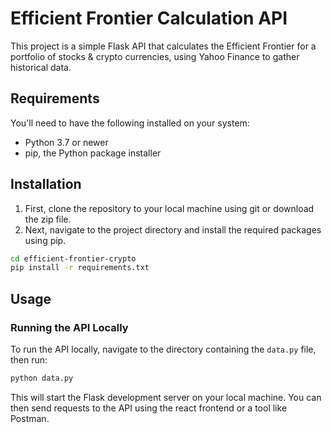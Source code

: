 # Efficient Frontier Calculation API

This project is a simple Flask API that calculates the Efficient Frontier for a portfolio of stocks & crypto currencies, using Yahoo Finance to gather historical data.

## Requirements

You'll need to have the following installed on your system:

- Python 3.7 or newer
- pip, the Python package installer

## Installation

1. First, clone the repository to your local machine using git or download the zip file.
2. Next, navigate to the project directory and install the required packages using pip.

```bash
cd efficient-frontier-crypto
pip install -r requirements.txt
```

## Usage

### Running the API Locally

To run the API locally, navigate to the directory containing the `data.py` file, then run:

```bash
python data.py
```

This will start the Flask development server on your local machine. You can then send requests to the API using the react frontend or a tool like Postman.


